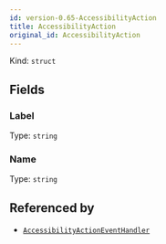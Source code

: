 ```yaml
---
id: version-0.65-AccessibilityAction
title: AccessibilityAction
original_id: AccessibilityAction
---
```


Kind: `struct`

## Fields
### Label
Type: `string`

### Name
Type: `string`



## Referenced by
- [`AccessibilityActionEventHandler`](AccessibilityActionEventHandler)
